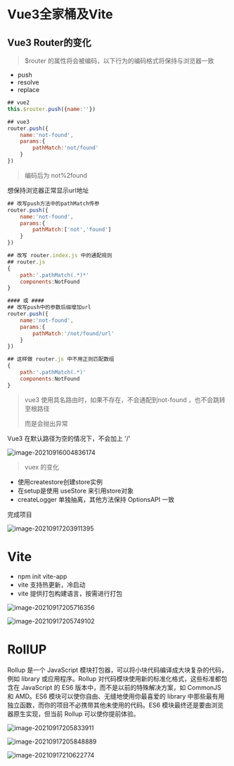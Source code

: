 # Vue3全家桶及Vite

## Vue3 Router的变化

> $router 的属性将会被编码，以下行为的编码格式将保持与浏览器一致

* push
* resolve
* replace

```js
## vue2
this.$router.push({name:''})

## vue3
router.push({
    name:'not-found',
    params:{
		pathMatch:'not/found'   
    }
})
```

> 编码后为 not%2found

想保持浏览器正常显示url地址

```js
## 改写push方法中的pathMatch传参
router.push({
    name:'not-found',
    params:{
		pathMatch:['not','found']
    }
})

## 改写 router.index.js 中的通配规则
## router.js
{
	path:'.pathMatch(.*)*'
	components:NotFound
}

#### 或 ####
## 改写push中的参数后缀增加url 
router.push({
    name:'not-found',
    params:{
		pathMatch:'/not/found/url'
    }
})

## 这样做 router.js 中不用正则匹配数组
{
	path:'.pathMatch(.*)'
	components:NotFound
}
```



> vue3 使用具名路由时，如果不存在，不会通配到not-found ，也不会跳转至根路径
>
> 而是会抛出异常



Vue3 在默认路径为空的情况下，不会加上 '/'



![image-20210916004836174](https://gitee.com/cnmz/images/raw/master/mdpic/image-20210916004836174.png)

> vuex 的变化

* 使用createstore创建store实例
* 在setup是使用 useStore 来引用store对象
* createLogger 单独抽离，其他方法保持 OptionsAPI 一致



完成项目

![image-20210917203911395](https://gitee.com/cnmz/images/raw/master/mdpic/image-20210917203911395.png)





# Vite



* npm init vite-app <project-name>
* vite 支持热更新，冷启动
* vite 提供打包构建语言，按需进行打包



![image-20210917205716356](https://gitee.com/cnmz/images/raw/master/mdpic/image-20210917205716356.png)



![image-20210917205749102](https://gitee.com/cnmz/images/raw/master/mdpic/image-20210917205749102.png)

# RollUP

Rollup 是一个 JavaScript 模块打包器，可以将小块代码编译成大块复杂的代码，例如 library 或应用程序。Rollup 对代码模块使用新的标准化格式，这些标准都包含在 JavaScript 的 ES6 版本中，而不是以前的特殊解决方案，如 CommonJS 和 AMD。ES6 模块可以使你自由、无缝地使用你最喜爱的 library 中那些最有用独立函数，而你的项目不必携带其他未使用的代码。ES6 模块最终还是要由浏览器原生实现，但当前 Rollup 可以使你提前体验。



![image-20210917205833911](https://gitee.com/cnmz/images/raw/master/mdpic/image-20210917205833911.png)



![image-20210917205848889](https://gitee.com/cnmz/images/raw/master/mdpic/image-20210917205848889.png)





![image-20210917210622774](https://gitee.com/cnmz/images/raw/master/mdpic/image-20210917210622774.png)



